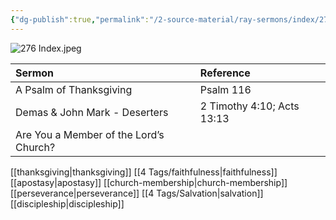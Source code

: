 ```yaml
---
{"dg-publish":true,"permalink":"/2-source-material/ray-sermons/index/276-nov-2021-dec-2021/"}
---
```


![276 Index.jpeg](/img/user/2%20Source%20Material/Ray%20Sermons/Scans/276%20Index.jpeg)

| Sermon | Reference |
|:------|:----------|
| A Psalm of Thanksgiving | Psalm 116 |
| Demas & John Mark - Deserters | 2 Timothy 4:10; Acts 13:13 |
| Are You a Member of the Lord’s Church? | |

[[thanksgiving\|thanksgiving]] [[4 Tags/faithfulness\|faithfulness]] [[apostasy\|apostasy]] [[church-membership\|church-membership]] [[perseverance\|perseverance]] [[4 Tags/Salvation\|salvation]] [[discipleship\|discipleship]]